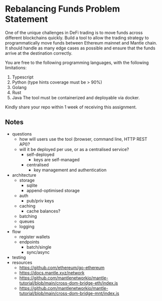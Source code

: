 # Rebalancing Funds Problem Statement

One of the unique challenges in DeFi trading is to move funds across different
blockchains quickly.
Build a tool to allow the trading strategy to programmatically move funds
between Ethereum mainnet and Mantle chain.
It should handle as many edge cases as possible and ensure that the funds arrive
at the destination correctly.

You are free to the following programming languages, with the following
limitations:

1. Typescript
2. Python (type hints coverage must be > 90%)
3. Golang
4. Rust
5. Java The tool must be containerized and deployable via docker.

Kindly share your repo within 1 week of receiving this assignment.

## Notes

- questions
  - how will users use the tool (browser, command line, HTTP REST API)?
  - will it be deployed per use, or as a centralised service?
    - self-deployed
      - keys are self-managed
    - centralised
      - key management and authentication
- architecture
  - storage
    - sqlite
    - append-optimised storage
  - auth
    - pub/priv keys
  - caching
    - cache balances?
  - batching
  - queues
  - logging
- flow
  - register wallets
  - endpoints
    - batch/single
    - sync/async
- testing
- resources
  - <https://github.com/ethereum/go-ethereum>
  - <https://docs.mantle.xyz/network>
  - <https://github.com/mantlenetworkio/mantle-tutorial/blob/main/cross-dom-bridge-eth/index.js>
  - <https://github.com/mantlenetworkio/mantle-tutorial/blob/main/cross-dom-bridge-mnt/index.js>
